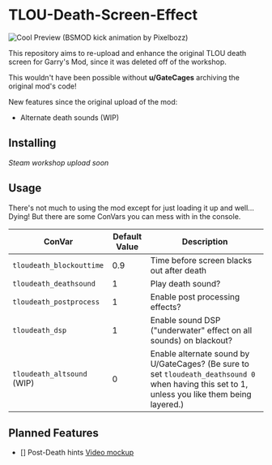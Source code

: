 # TLOU-Death-Screen-Effect
![Cool Preview (BSMOD kick animation by Pixelbozz)](https://github.com/CT-Studios-UT/TLOU-Death-Screen-Effect/blob/main/workshopassets/widescreenpreview.gif)

This repository aims to re-upload and enhance the original TLOU death screen for Garry's Mod, since it was deleted off of the workshop.

This wouldn't have been possible without **u/GateCages** archiving the original mod's code!

New features since the original upload of the mod:

- Alternate death sounds (WIP)

## Installing

*Steam workshop upload soon*

## Usage

There's not much to using the mod except for just loading it up and well... Dying!  But there are some ConVars you can mess with in the console.

| ConVar | Default Value | Description |
| --- | --- | --- |
| `tloudeath_blockouttime` | 0.9 | Time before screen blacks out after death |
| `tloudeath_deathsound` | 1 | Play death sound? |
| `tloudeath_postprocess` | 1 | Enable post processing effects? |
| `tloudeath_dsp` | 1 | Enable sound DSP ("underwater" effect on all sounds) on blackout? |
| `tloudeath_altsound` (WIP) | 0 | Enable alternate sound by U/GateCages? (Be sure to set `tloudeath_deathsound 0` when having this set to 1, unless you like them being layered.) |

## Planned Features

- [] Post-Death hints [Video mockup](https://www.youtube.com/watch?v=f64z6Uhe-7o)